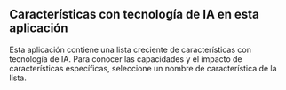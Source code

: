 ## Características con tecnología de IA en esta aplicación

Esta aplicación contiene una lista creciente de características con tecnología de IA. Para conocer las capacidades y el impacto de características específicas, seleccione un nombre de característica de la lista.